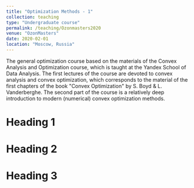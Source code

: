 ```yaml
---
title: "Optimization Methods - 1"
collection: teaching
type: "Undergraduate course"
permalink: /teaching/Ozonmasters2020
venue: "OzonMasters"
date: 2020-02-01
location: "Moscow, Russia"
---
```


The general optimization course based on the materials of the Convex Analysis and Optimization course, which is taught at the Yandex School of Data Analysis.
The first lectures of the course are devoted to convex analysis and convex optimization, which corresponds to the material of the first chapters of the book "Convex Optimization" by S. Boyd & L. Vanderberghe.
The second part of the course is a relatively deep introduction to modern (numerical) convex optimization methods.

Heading 1
======

Heading 2
======

Heading 3
======
